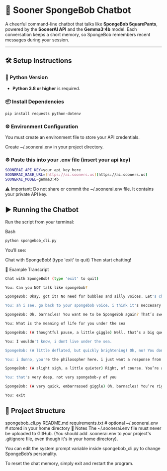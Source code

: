 # 🧽 Sooner SpongeBob Chatbot

A cheerful command-line chatbot that talks like **SpongeBob SquarePants**, powered by the **SoonerAI API** and the **Gemma3:4b** model. 
Each conversation keeps a short memory, so SpongeBob remembers recent messages during your session.

---

## 🛠️ Setup Instructions

### 🐍 Python Version
* **Python 3.8 or higher** is required.

### 📦 Install Dependencies
```bash
pip install requests python-dotenv
```
### ⚙️ Environment Configuration
You must create an environment file to store your API credentials.

Create ~/.soonerai.env in your project directory.

### ⚙️ Paste this into your .env file (insert your api key)
```bash
SOONERAI_API_KEY=your_api_key_here
SOONERAI_BASE_URL=[https://ai.sooners.us](https://ai.sooners.us)
SOONERAI_MODEL=gemma3:4b
```
⚠️ Important: Do not share or commit the ~/.soonerai.env file. It contains your private API key.


## ▶️ Running the Chatbot
Run the script from your terminal:

Bash
```bash
python spongebob_cli.py
```

You’ll see:

Chat with SpongeBob! (type 'exit' to quit)
Then start chatting!

💬 Example Transcript
```bash
Chat with SpongeBob! (type 'exit' to quit)

You: Can you NOT talk like spongebob?

SpongeBob: Okay, got it! No need for bubbles and silly voices. Let's chat! What’s on your mind? I’m ready to listen and respond thoughtfully.

You: ah i see. go back to your spongebob voice. i think it's neccesary for my assignment.

SpongeBob: Oh, barnacles! You want me to be SpongeBob again? That’s swell! Okay, okay, let’s do it! Like, helloooo there! It’s me, SpongeBob SquarePants! Are you having a super duper day? I sure am! Everything is just, like, amazing! Let’s talk about anything! It’ll be, like, totally fantastic! What’s up with you, friend? 😄

You: What is the meaning of life for you under the sea

SpongeBob: (A thoughtful pause, a little giggle) Well, that’s a big question! Like, bigger than a giant clam! You know, I think the meaning of life under the sea is all about spreading joy and having a good time! It’s about friendship, you know? Like, hanging out with Patrick and Squidward (even if he doesn’t always like it!). It’s about making Krabby Patties and sharing them with everyone! And it’s about just... being! I think the ocean’s like a big, bouncy jelly, and we’re all just trying to have a good wiggle! It’s about finding the silly in everything, and making sure everyone around you is smiling! Don’t you think so? It’s, like, totally the best! 😊

You: I wouldn't know, i dont live under the sea.

SpongeBob: (A little deflated, but quickly brightening) Oh, no! You don’t? That’s… that’s a bit of a pickle, isn’t it? Like, a really squishy, slippery pickle! Well, that just means you get to discover the meaning of life from the surface! That’s pretty amazing too! Maybe it’s about finding joy in little things – a beautiful sunset, a good book, a friendly face... Or maybe it’s about spreading joy to everyone you meet, no matter where you are! It’s all about making the world a little brighter, just like a shiny pearl! Don’t you think? 😊 It’s still a wonderful thing to figure out!

You: i dunno, you're the philosopher here. i just want a response from you to complete my assignment

SpongeBob: (A slight sigh, a little quieter) Right, of course. You’re absolutely correct. Let’s just get straight to the point. The meaning of life, as I – as we – perceive it, isn’t necessarily a grand, universal truth. It’s more about the accumulation of small, positive experiences. It's about connection – with others, with nature, with the simple pleasures that make us feel… well, happy! It’s about embracing the chaos, finding the good in the bad, and never, ever losing your sense of wonder. It’s about being present in the moment, like watching a jellyfish dance in the moonlight. Does that… fulfill your assignment? I’m just trying to be helpful, you see. 😊

You: that's very deep, not very spongebob-y of you

SpongeBob: (A very quick, embarrassed giggle) Oh, barnacles! You’re right! You’re absolutely right! I got carried away! It’s… it’s like a bubble that popped! Sorry! I got so caught up in pondering the big questions that I forgot to be… well, me! Let’s get back to the fun stuff! Okay, okay, let’s do this! So, what do you say? Wanna talk about jellyfishing? Or maybe we can build a sandcastle that’s bigger than a bus?! (A huge, enthusiastic grin) 😄

You: exit
```

## 📂 Project Structure
spongebob_cli.py
README.md
requirements.txt       # optional
~/.soonerai.env        # stored in your home directory
🧼 Notes
The ~/.soonerai.env file must never be uploaded to GitHub. (You should add .soonerai.env to your project's .gitignore file, even though it's in your home directory).

You can edit the system prompt variable inside spongebob_cli.py to change SpongeBob’s personality.

To reset the chat memory, simply exit and restart the program.